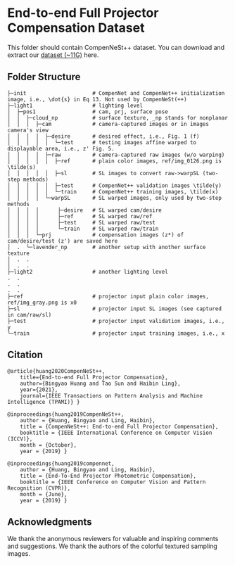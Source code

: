End-to-end Full Projector Compensation Dataset
===

This folder should contain CompenNeSt++ dataset. You can download and extract our [dataset (~11G)][1] here.


## Folder Structure

    ├─init                     # CompenNet and CompenNet++ initialization image, i.e., \dot{s} in Eq 13. Not used by CompenNeSt(++)
    ├─light1                   # lighting level
    │  ├─pos1                  # cam, prj, surface pose
    │  │  ├─cloud_np           # surface texture, _np stands for nonplanar
    │  │  │  ├─cam             # camera-captured images or in images camera's view
    │  │  │  │  ├─desire       # desired effect, i.e., Fig. 1 (f)
    │  │  │  │  │  └─test      # testing images affine warped to displayable area, i.e., z' Fig. 5.
    │  │  │  │  ├─raw          # camera-captured raw images (w/o warping)
    │  │  │  │  │  ├─ref       # plain color images, ref/img_0126.png is \tilde(s)
    │  │  │  │  │  ├─sl        # SL images to convert raw->warpSL (two-step methods)
    │  │  │  │  │  ├─test      # CompenNet++ validation images \tilde(y)
    │  │  │  │  │  └─train     # CompenNet++ training images, \tilde(x)
    │  │  │  │  └─warpSL       # SL warped images, only used by two-step methods
    │  │  │  │      ├─desire   # SL warped cam/desire
    │  │  │  │      ├─ref      # SL warped raw/ref
    │  │  │  │      ├─test     # SL warped raw/test
    │  │  │  │      └─train    # SL warped raw/train
    │  │  │  └─prj             # compensation images (z*) of cam/desire/test (z') are saved here
    │  .  └─lavender_np        # another setup with another surface texture
    │  .  .
    │  .  .
    ├─light2                   # another lighting level
    .  .
    .  .
    .  .
    ├─ref                      # projector input plain color images, ref/img_gray.png is x0
    ├─sl                       # projector input SL images (see captured in cam/raw/sl) 
    ├─test                     # projector input validation images, i.e., y
    └─train                    # projector input training images, i.e., x

## Citation
    @article{huang2020CompenNeSt++,
        title={End-to-end Full Projector Compensation},
        author={Bingyao Huang and Tao Sun and Haibin Ling},
        year={2021},
        journal={IEEE Transactions on Pattern Analysis and Machine Intelligence (TPAMI)} }

    @inproceedings{huang2019CompenNeSt++,
        author = {Huang, Bingyao and Ling, Haibin},
        title = {CompenNeSt++: End-to-end Full Projector Compensation},
        booktitle = {IEEE International Conference on Computer Vision (ICCV)},
        month = {October},
        year = {2019} }

    @inproceedings{huang2019compennet,
        author = {Huang, Bingyao and Ling, Haibin},
        title = {End-To-End Projector Photometric Compensation},
        booktitle = {IEEE Conference on Computer Vision and Pattern Recognition (CVPR)},
        month = {June},
        year = {2019} }

## Acknowledgments
We thank the anonymous reviewers for valuable and inspiring comments and suggestions.
We thank the authors of the colorful textured sampling images. 


[1]: https://bingyaohuang.github.io/pub/CompenNeSt++/full_cmp_data